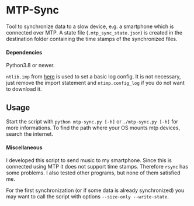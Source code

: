 # MTP-Sync

Tool to synchronize data to a slow device, e.g. a smartphone which is connected over MTP.
A state file (`.mtp_sync_state.json`) is created in the destination folder containing the time stamps of the synchronized files.


#### Dependencies

Python3.8 or newer.

`ntlib.imp` from [here](https://github.com/lugino-emeritus/py-ntlib) is used to set a basic log config. It is not necessary, just remove the import statement and `ntimp.config_log` if you do not want to download it.


## Usage

Start the script with `python mtp-sync.py [-h]` or `./mtp-sync.py [-h]` for more informations.
To find the path where your OS mounts mtp devices, search the internet.


#### Miscellaneous

I developed this script to send music to my smartphone. Since this is connected using MTP it does not support time stamps. Therefore `rsync` has some problems. I also tested other programs, but none of them satisfied me.

For the first synchronization (or if some data is already synchronized) you may want to call the script with options `--size-only --write-state`.
